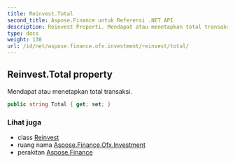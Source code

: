 ```yaml
---
title: Reinvest.Total
second_title: Aspose.Finance untuk Referensi .NET API
description: Reinvest Properti. Mendapat atau menetapkan total transaksi.
type: docs
weight: 130
url: /id/net/aspose.finance.ofx.investment/reinvest/total/
---
```

## Reinvest.Total property

Mendapat atau menetapkan total transaksi.

```csharp
public string Total { get; set; }
```

### Lihat juga

* class [Reinvest](../)
* ruang nama [Aspose.Finance.Ofx.Investment](../../reinvest/)
* perakitan [Aspose.Finance](../../../)


